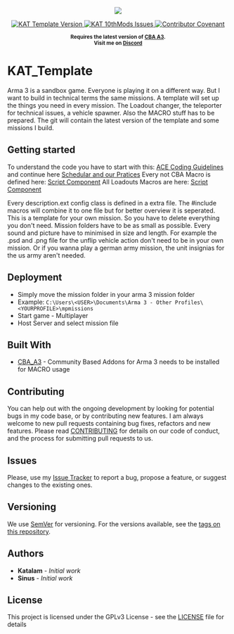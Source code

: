 <p align="center">
    <img src="https://raw.githubusercontent.com/Katalam/KAT_template/master/logo.png">
</p>

<p align="center">
    <a href="https://github.com/Katalam/KAT_template/releases/latest">
        <img src="https://img.shields.io/badge/Version-2.0.10-blue.svg?style=flat-square" alt="KAT Template Version">
    </a>
    <a href="https://github.com/Katalam/KAT_template/issues">
        <img src="https://img.shields.io/github/issues-raw/Katalam/KAT_Template.svg?style=flat-square&label=Issues" alt="KAT 10thMods Issues">
    </a>
    <a href="CONTRIBUTING">
        <img src="https://img.shields.io/badge/Contributor%20Covenant-v1.4%20adopted-ff69b4.svg" alt="Contributor Covenant">
    </a>
</p>
<p align="center">
    <sup><strong>Requires the latest version of <a href="https://github.com/CBATeam/CBA_A3/releases">CBA A3</a>.<br/>
    Visit me on <a href="https://discord.gg/HbA93HK">Discord</a></strong></sup>
</p>


# KAT_Template

Arma 3 is a sandbox game. Everyone is playing it on a different way. But I want to build in technical terms the same missions. A template will set up the things you need in every mission. The Loadout changer, the teleporter for technical issues, a vehicle spawner. Also the MACRO stuff has to be prepared. The git will contain the latest version of the template and some missions I build.

## Getting started

To understand the code you have to start with this: [ACE Coding Guidelines](https://ace3mod.com/wiki/development/coding-guidelines.html) and continue here [Schedular and our Pratices](https://ace3mod.com/wiki/development/arma-3-scheduler-and-our-practices.html)
Every not CBA Macro is defined here: [Script Component](https://github.com/Katalam/KAT_template/blob/master/kat_template.malden/script_component.hpp)
All Loadouts Macros are here: [Script Component](https://github.com/Katalam/KAT_template/blob/master/kat_template.malden/functions/loadouts/script_component.hpp)

Every description.ext config class is defined in a extra file. The #include macros will combine it to one file but for better overview it is seperated.
This is a template for your own mission. So you have to delete everything you don't need.
Mission folders have to be as small as possible. Every sound and picture have to minimised in size and length.
For example the .psd and .png file for the unflip vehicle action don't need to be in your own mission. Or if you wanna play a german army mission, the unit insignias for the us army aren't needed.

## Deployment

* Simply move the mission folder in your arma 3 mission folder
* Example: `C:\Users\<USER>\Documents\Arma 3 - Other Profiles\<YOURPROFILE>\mpmissions`
* Start game - Multiplayer
* Host Server and select mission file

## Built With

* [CBA_A3](https://github.com/CBATeam/CBA_A3) - Community Based Addons for Arma 3 needs to be installed for MACRO usage

## Contributing

You can help out with the ongoing development by looking for potential bugs in my code base, or by contributing new features. I am always welcome to new pull requests containing bug fixes, refactors and new features.
Please read [CONTRIBUTING](CONTRIBUTING) for details on our code of conduct, and the process for submitting pull requests to us.

## Issues

Please, use my [Issue Tracker](https://github.com/Katalam/KAT_template/issues) to report a bug, propose a feature, or suggest changes to the existing ones.

## Versioning

We use [SemVer](http://semver.org/) for versioning. For the versions available, see the [tags on this repository](https://github.com/Katalam/KAT_template/tags).

## Authors

- **Katalam** - *Initial work*
- **Sinus** - *Initial work*

<!---
See also the list of [contributors](https://github.com/your/project/contributors) who participated in this project.
-->


## License

This project is licensed under the GPLv3 License - see the [LICENSE](LICENSE) file for details
